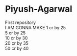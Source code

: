 # Piyush-Agarwal
First repository 
<br>
I AM GONNA MAKE 1 cr by 25 
<br>
5 cr by 25
<br>
10 cr by 30<br>
20 cr by 35<br>
50 cr by 40<br>
